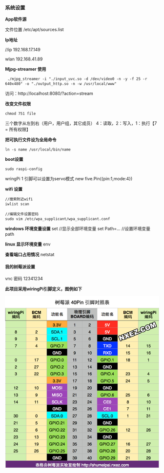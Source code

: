 ### 系统设置

**App软件源**

文件位置    /etc/apt/sources.list

**Ip地址**

//ip   192.168.17.149

wlan  192.168.41.89

**Mjpg-streamer  使用**

```shell
 ./mjpg_streamer -i "./input_uvc.so -d /dev/video0 -n -y -f 25 -r 640x480" -o "./output_http.so -n -w /usr/local/www"
```

访问：http://localhost:8080/?action=stream



**改变文件权限**

```shell 
chmod 751 file 
```

三个数字从左到右（用户，用户组，其它成员） 4：读取，2：写入，1：执行【7 = 所有权限】



**把可执行文件设为全局命令**

```shell
ln -s name /usr/local/bin/name
```


**boot设置**

```shell
sudo raspi-config
```



wringPi  1  引脚可以设置为servo模式
new five.Pin({pin:1,mode:4})

**wifi 设置**

```shell
//搜索附近wifi
iwlist scan    

//编辑文件设置密码
sudo vim /etc/wpa_supplicant/wpa_supplicant.conf   
```



**windows 环境变量设置**
set    //显示全部环境变量
set Path=...  //设置环境变量path



**linux 显示环境变量**
env



**查看端口占用情况**
netstat



#### 我的树莓派设置

vnc 密码 12341234



**此项目采用wiringPi引脚定义，图例如下**

![pinDefine](.\imgs\pinDefine.png)